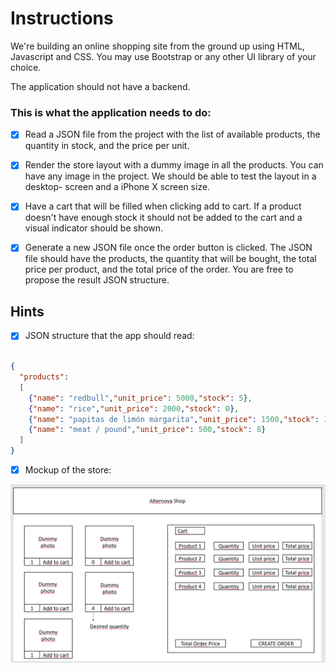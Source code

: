 # Instructions

We're building an online shopping site from the ground up using HTML, Javascript and CSS. You may use Bootstrap or any other UI library of your choice.

The application should not have a backend.

### This is what the application needs to do:

- [x] Read a JSON file from the project with the list of available products, the quantity in stock, and the price per unit.

- [x] Render the store layout with a dummy image in all the products. You can have any image in the project. We should be able to test the layout in a desktop- screen and a iPhone X screen size.

- [x] Have a cart that will be filled when clicking add to cart. If a product doesn't have enough stock it should not be added to the cart and a visual indicator should be shown.

- [x] Generate a new JSON file once the order button is clicked. The JSON file should have the products, the quantity that will be bought, the total price per product, and the total price of the order. You are free to propose the result JSON structure.

## Hints

- [x] JSON structure that the app should read:

```json

{
  "products": 
  [
    {"name": "redbull","unit_price": 5000,"stock": 5},
    {"name": "rice","unit_price": 2000,"stock": 0},
    {"name": "papitas de limón margarita","unit_price": 1500,"stock": 1},
    {"name": "meat / pound","unit_price": 500,"stock": 8}
  ]
}

```

- [x] Mockup of the store:

![moack!](./mock.png "mock")
